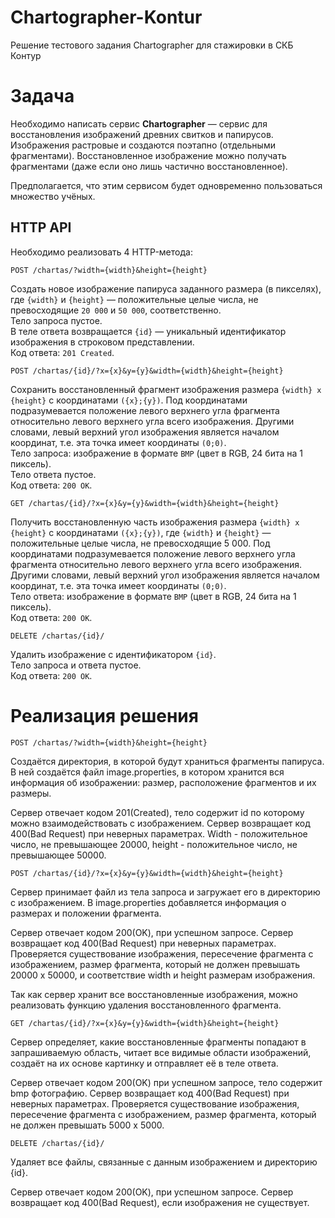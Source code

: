 # Chartographer-Kontur
Решение тестового задания Chartographer для стажировки в СКБ Контур

# Задача
Необходимо написать сервис **Chartographer** — сервис для восстановления изображений древних свитков и папирусов.
Изображения растровые и создаются поэтапно (отдельными фрагментами).
Восстановленное изображение можно получать фрагментами (даже если оно лишь частично восстановленное).

Предполагается, что этим сервисом будет одновременно пользоваться множество учёных.
## HTTP API

Необходимо реализовать 4 HTTP-метода:

```
POST /chartas/?width={width}&height={height}
```
Создать новое изображение папируса заданного размера (в пикселях),
где `{width}` и `{height}` — положительные целые числа, не превосходящие `20 000` и `50 000`, соответственно.  
Тело запроса пустое.  
В теле ответа возвращается `{id}` — уникальный идентификатор изображения в строковом представлении.  
Код ответа: `201 Created`.

```
POST /chartas/{id}/?x={x}&y={y}&width={width}&height={height}
```
Сохранить восстановленный фрагмент изображения размера `{width} x {height}` с координатами `({x};{y})`.
Под координатами подразумевается положение левого верхнего угла фрагмента относительно левого верхнего угла всего изображения.
Другими словами, левый верхний угол изображения является началом координат, т.е. эта точка имеет координаты `(0;0)`.  
Тело запроса: изображение в формате `BMP` (цвет в RGB, 24 бита на 1 пиксель).  
Тело ответа пустое.  
Код ответа: `200 OK`.

```
GET /chartas/{id}/?x={x}&y={y}&width={width}&height={height}
```
Получить восстановленную часть изображения размера `{width} x {height}` с координатами `({x};{y})`,
где `{width}` и `{height}` — положительные целые числа, не превосходящие 5 000.
Под координатами подразумевается положение левого верхнего угла фрагмента относительно левого верхнего угла всего изображения.
Другими словами, левый верхний угол изображения является началом координат, т.е. эта точка имеет координаты `(0;0)`.  
Тело ответа: изображение в формате `BMP` (цвет в RGB, 24 бита на 1 пиксель).  
Код ответа: `200 OK`.

```
DELETE /chartas/{id}/
```
Удалить изображение с идентификатором `{id}`.  
Тело запроса и ответа пустое.  
Код ответа: `200 OK`.

# Реализация решения
```
POST /chartas/?width={width}&height={height}
```
Создаётся директория, в которой будут храниться фрагменты папируса. В ней создаётся файл image.properties, 
в котором хранится вся информация об изображении: размер, расположение фрагментов и их размеры.

Сервер отвечает кодом 201(Created), тело содержит id по которому можно взаимодействовать с изображением.
Сервер возвращает код 400(Bad Request) при неверных параметрах. Width - положительное число, не превышающее 20000,
height - положительное число, не превышающее 50000.

```
POST /chartas/{id}/?x={x}&y={y}&width={width}&height={height}
```
Сервер принимает файл из тела запроса и загружает его в директорию с изображением. В image.properties 
добавляется информация о размерах и положении фрагмента.

Сервер отвечает кодом 200(OK), при успешном запросе.
Сервер возвращает код 400(Bad Request) при неверных параметрах. Проверяется существование изображения, 
пересечение фрагмента с изображением, размер фрагмента, который не должен превышать 20000 x 50000, и
соответствие width и height размерам изображения.

Так как сервер хранит все восстановленные изображения, можно реализовать функцию удаления восстановленного фрагмента.

```
GET /chartas/{id}/?x={x}&y={y}&width={width}&height={height}
```

Сервер определяет, какие восстановленные фрагменты попадают в запрашиваемую область, читает все видимые области изображений, 
создаёт на их основе картинку и отправляет её в теле ответа.

Сервер отвечает кодом 200(OK) при успешном запросе, тело содержит bmp фотографию.
Сервер возвращает код 400(Bad Request) при неверных параметрах. Проверяется существование изображения, 
пересечение фрагмента с изображением, размер фрагмента, который не должен превышать 5000 x 5000.

```
DELETE /chartas/{id}/
```

Удаляет все файлы, связанные с данным изображением и директорию {id}.

Сервер отвечает кодом 200(OK), при успешном запросе.
Сервер возвращает код 400(Bad Request), если изображения не существует.

